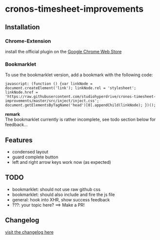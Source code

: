 # cronos-timesheet-improvements

## Installation

### Chrome-Extension

install the official plugin on the [Google Chrome Web Store](https://chrome.google.com/webstore/detail/cronos-timesheet-dopamine/denpkojepcnceollafnenchlcngcbgjo)

### Bookmarklet

To use the bookmarklet version, add a bookmark with the following code:

```
javascript: (function () {var linkNode = document.createElement('link'); linkNode.rel = 'stylesheet'; linkNode.href = 'https://raw.githubusercontent.com/studiohyperdrive/cronos-timesheet-improvements/master/src/inject/inject.css'; document.getElementsByTagName('head')[0].appendChild(linkNode); })();
```

**remark**  
The bookmarklet currently is rather incomplete, see todo section below for feedback...

## Features

* condensed layout
* guard complete button
* left and right arrow keys work now (as expected)

## TODO

* bookmarklet: should not use raw github css
* bookmarklet: should also include and fire the js file
* general: hook into XHR, show success feedback
* ???: your topic here? ==> Make a PR!

## Changelog

[visit the changelog here](changelog.md)